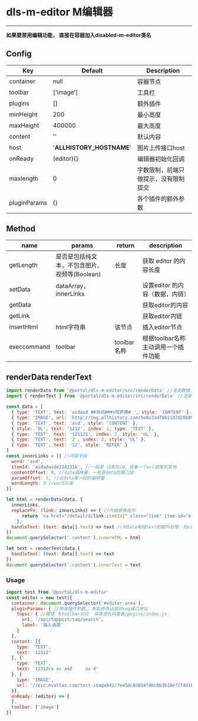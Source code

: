 <!--
 * @Description: In User Settings Edit
 * @Author: your name
 * @Date: 2019-07-01 19:52:05
 * @LastEditTime: 2019-08-15 15:16:31
 * @LastEditors: Please set LastEditors
 -->
# dls-m-editor  M编辑器

---

**如果要禁用编辑功能， 直接在容器加入disabled-m-editor类名**

## Config

| Key                | Default            | Description                                                           |
| ------------------ | ------------------ | --------------------------------------------------------------------- |
| container |   null   |  容器节点  |
| toolbar |   ['image']   | 工具栏    |
| plugins |   []   |  额外插件  |
| minHeight |   200   |  最小高度  |
| maxHeight |   400000   |  最大高度  |
| content |   ''   |  默认内容  |
| host |   '__ALLHISTORY_HOSTNAME__'   |  图片上传接口host  |
| onReady |  (editor){}   | 编辑器初始化回调   |
| maxlength | 0 | 字数限制，前端只做提示，没有限制提交 |
| pluginParams| {} |  各个插件的额外参数 | 

## Method

| name     | params | return | description        |
| -------- | ------ | ------ | ------------------ |
| getLength |  是否是包括纯文本，不包含图片、视频等(Boolean)   | 长度     | 获取 editor 的内容长度 |
| setData |   dataArray，innerLinks  |       | 设置editor 的内容（数据，内链） |
| getData |     |    | 获取editor的内容  |    
| getLink |     |    | 获取editor内链            |    
| insertHtml |  html字符串  |  该节点  | 插入editor节点 | 
| execcommand | toolbar |    toolbar名称   |   根据toolbar名称主动调用一个插件功能      |

## renderData  renderText

```javascript
import renderData from '@portal/dls-m-editor/src/renderData' //渲染数据
import { renderText } from '@portal/dls-m-editor/src/renderData' //渲染纯文本，逗号隔开。不渲染H1,H2,图片等非文本

const data = [
  { type: 'TEXT', text: 'asdasd ##测试###⬇️阿萨德# ', style: 'CONTENT' },
  { type: 'IMAGE', url: 'http://img.allhistory.com/5e8c2adf9b11d2028b89c006.jpg', height: 600, width: 960, text: '123' },
  { type: 'TEXT', text: 'asd', style: 'CONTENT' },
  { style: 'OL', text: '1212', index: 1, type: 'TEXT' },
  { type: 'TEXT', text: '121121', index: 2, style: 'UL' },
  { type: 'TEXT', text: '2', index: 3, style: 'UL' },
  { type: 'TEXT', text: '12', style: 'REFER' }
]
const innerLinks = [{ //内链字段
  word: 'asd',
  itemId: 'asdadasde234231k', //一般是 词条的id，或者一个url链接到其他
  contentOffset: 0, //data偏移量，一般是data的第几段
  paramOffset: 3, //在data某一段的偏移量
  wordLength: 3 //word长度
}]

let html = renderData(data, {
  innerLinks,
  replaceFn: (link: innerLinks) => { //内链替换规则
      return `<a href="/detail/${link.itemId}" class="link" item-id="${link.itemId}">${link.word}</a>`
    },
  handleText: (text: data[].text) => text //对data每段text的额外处理，加xss等可以在这里进行
})
document.querySelector('.content').innerHTML = html

let text = renderText(data,{
  handleText: (text: data[].text) => text
})
document.querySelector('.content').innerText = text

```


### Usage

```javascript
import test from '@portal/dls-m-editor'
const editor = new test({
  container: document.querySelector('#editor-area'),
  pluginParams: { //修改插件参数，，例如修改话题的sug接口地址
    topic: { //键值 与toolbar对应  具体源代码查看/pugins/index.js
      url: '/api/toppost/tag/search',
      label: '插入话题'
    }
  },
  content: [{
    type: 'TEXT',
    text: '12312'
  }, {
    type: 'TEXT',
    text: '12312cx xc asd     as d'
  }, {
    type: 'IMAGE',
    url: '//pic.evatlas.com/test-image942/7e45dc8d854f4bc0b3b18e72f441b57c'
  }],
  onReady: (editor) => {
  },
  toolbar: ['image']
})
```